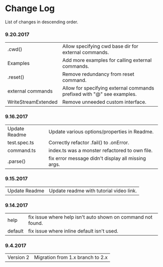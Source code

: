 # Change Log

List of changes in descending order.

### 9.20.2017

<table>
  <tr><td>.cwd()</td><td>Allow specifying cwd base dir for external commands.</td></tr>
  <tr><td>Examples</td><td>Add more examples for calling external commands.</td></tr>
  <tr><td>.reset()</td><td>Remove redundancy from reset command.</td></tr>
  <tr><td>external commands</td><td>Allow for specifying external commands prefixed with "@" see examples.</td></tr>
  <tr><td>WriteStreamExtended</td><td>Remove unneeded custom interface.</td></tr>
</table>

### 9.16.2017

<table>
  <tr><td>Update Readme</td><td>Update various options/properties in Readme.</td></tr>
  <tr><td>test.spec.ts</td><td>Correctly refactor .fail() to .onError.</td></tr>
  <tr><td>command.ts</td><td>index.ts was a monster refactored to own file.</td></tr>
  <tr><td>.parse()</td><td>fix error message didn't display all missing args.</td></tr>
</table>

### 9.15.2017

<table>
  <tr><td>Update Readme</td><td>Update readme with tutorial video link.</td></tr>
</table>

### 9.14.2017

<table>
  <tr><td>help</td><td>fix issue where help isn't auto shown on command not found.</td></tr>
  <tr><td>default</td><td>fix issue where inline default isn't used.</td></tr>
</table>

### 9.4.2017

<table>
  <tr><td>Version 2</td><td>Migration from 1.x branch to 2.x</td></tr>
</table>